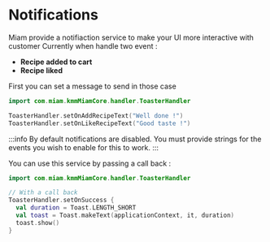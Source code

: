 # Notifications

Miam provide a notifiaction service to make your UI more interactive with customer
Currently when handle two event : 

  - **Recipe added to cart**
  - **Recipe liked**

First you can set a message to send in those case

```kotlin
import com.miam.kmmMiamCore.handler.ToasterHandler

ToasterHandler.setOnAddRecipeText("Well done !")
ToasterHandler.setOnLikeRecipeText("Good taste !")
```

:::info
By default notifications are disabled. You must provide strings for the events you wish to enable for this to work.
:::

You can use this service by passing a call back :

```kotlin
import com.miam.kmmMiamCore.handler.ToasterHandler

// With a call back
ToasterHandler.setOnSuccess {
  val duration = Toast.LENGTH_SHORT
  val toast = Toast.makeText(applicationContext, it, duration)
  toast.show()
}
```

